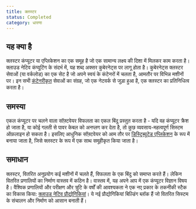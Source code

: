 ```yaml
---
title: क्लस्टर
status: Completed
category: धारणा
---
```


## यह क्या है

क्लस्टर कंप्यूटर या एप्लिकेशन का एक समूह है जो एक सामान्य लक्ष्य की दिशा में मिलकर काम करता है। क्लाउड नेटिव कंप्यूटिंग के संदर्भ में, यह शब्द अक्सर कुबेरनेट्स पर लागू होता है। कुबेरनेट्स क्लस्टर सेवाओं (या वर्कलोड) का एक सेट है जो अपने स्वयं के कंटेनरों में चलता है, आमतौर पर विभिन्न मशीनों पर। इन सभी [कंटेनरीकृत](/containerization/)  सेवाओं का संग्रह, जो एक नेटवर्क से जुड़ा हुआ है, एक क्लस्टर का प्रतिनिधित्व करता है।

## समस्या

एकल कंप्यूटर पर चलने वाला सॉफ़्टवेयर विफलता का एकल बिंदु प्रस्तुत करता है - यदि वह कंप्यूटर क्रैश हो जाता है, या कोई गलती से पावर केबल को अनप्लग कर देता है, तो कुछ व्यवसाय-महत्वपूर्ण सिस्टम ऑफ़लाइन हो सकता है। इसलिए आधुनिक सॉफ़्टवेयर को आम तौर पर [डिस्ट्रिब्यूटेड एप्लिकेशन](/distributed_apps/) के रूप में बनाया जाता है, जिसे क्लस्टर के रूप में एक साथ समूहीकृत किया जाता है।

## समाधान

क्लस्टर, वितरित अनुप्रयोग कई मशीनों में चलते हैं, विफलता के एक बिंदु को समाप्त करते हैं। लेकिन वितरित प्रणालियों का निर्माण वास्तव में कठिन है। वास्तव में, यह अपने आप में एक कंप्यूटर विज्ञान विषय है। वैश्विक प्रणालियों और परीक्षण और त्रुटि के वर्षों की आवश्यकता ने एक नए प्रकार के तकनीकी स्टैक का विकास किया: [क्लाउड नेटिव प्रौद्योगिकियां](/cloud_native_tech/)। ये नई प्रौद्योगिकियां बिल्डिंग ब्लॉक हैं जो वितरित सिस्टम के संचालन और निर्माण को आसान बनाती हैं।

